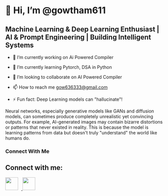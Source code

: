 # 👋 Hi, I’m @gowtham611
## Machine Learning & Deep Learning Enthusiast | AI & Prompt Engineering | Building Intelligent Systems
- 🔭 I’m currently working on Ai Powered Compiler
- 🌱 I’m currently learning Pytorch, DSA in Python
- 💞️ I’m looking to collaborate on AI Powered Compiler
- 📫 How to reach me gow636333@gmail.com

- ⚡ Fun fact: Deep Learning models can "hallucinate"!

Neural networks, especially generative models like GANs and diffusion models, can sometimes produce completely unrealistic yet convincing outputs. For example, AI-generated images may contain bizarre distortions or patterns that never existed in reality. This is because the model is learning patterns from data but doesn't truly "understand" the world like humans do.

### Connect With Me
## Connect with me:
<p align="left">

<a href="https://www.linkedin.com/in/gowtham-r-317ab527b" target="_blank">
  <img src="https://cdn.jsdelivr.net/npm/simple-icons@v3/icons/linkedin.svg" width="40" height="40" style="margin-right: 10px;">
</a>
<a href="https://www.instagram.com/gowtham_shetty_r" target="_blank">
  <img src="https://cdn.jsdelivr.net/npm/simple-icons@v3/icons/instagram.svg" width="40" height="40">
</a>
</p>





<!---
gowtham611/gowtham611 is a ✨ special ✨ repository because its `README.md` (this file) appears on your GitHub profile.
You can click the Preview link to take a look at your changes.
--->
